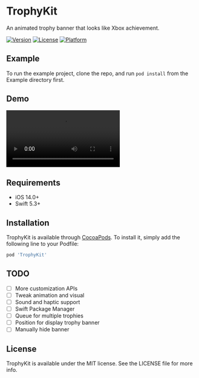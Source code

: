# TrophyKit

An animated trophy banner that looks like Xbox achievement.

[![Version](https://img.shields.io/cocoapods/v/TrophyKit.svg?style=flat)](https://cocoapods.org/pods/TrophyKit)
[![License](https://img.shields.io/cocoapods/l/TrophyKit.svg?style=flat)](https://cocoapods.org/pods/TrophyKit)
[![Platform](https://img.shields.io/cocoapods/p/TrophyKit.svg?style=flat)](https://cocoapods.org/pods/TrophyKit)

## Example

To run the example project, clone the repo, and run `pod install` from the Example directory first.

## Demo

![](Screenshots/demo.mov)

## Requirements

* iOS 14.0+
* Swift 5.3+

## Installation

TrophyKit is available through [CocoaPods](https://cocoapods.org). To install
it, simply add the following line to your Podfile:

```ruby
pod 'TrophyKit'
```

## TODO

- [ ] More customization APIs
- [ ] Tweak animation and visual
- [ ] Sound and haptic support
- [ ] Swift Package Manager
- [ ] Queue for multiple trophies
- [ ] Position for display trophy banner
- [ ] Manually hide banner

## License

TrophyKit is available under the MIT license. See the LICENSE file for more info.
